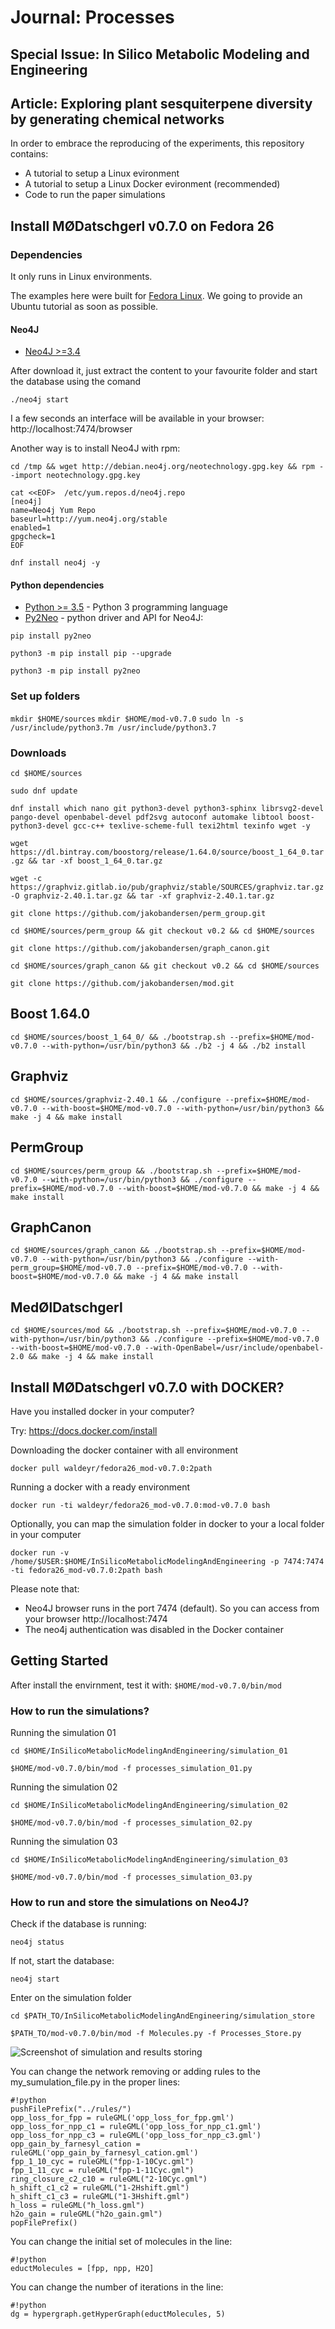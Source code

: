# Journal: Processes 

## Special Issue: In Silico Metabolic Modeling and Engineering

## Article: Exploring plant sesquiterpene diversity by generating chemical networks

In order to embrace the reproducing of the experiments, this repository contains:
* A tutorial to setup a Linux evironment 
* A tutorial to setup a Linux Docker evironment (recommended)
* Code to run the paper simulations 


## Install MØDatschgerl v0.7.0 on Fedora 26

### Dependencies

It only runs in Linux environments. 

The examples here were built for [Fedora Linux](https://getfedora.org/). We going to provide an Ubuntu tutorial as soon as possible.

#### Neo4J
* [Neo4J >=3.4](https://neo4j.com/download-center)

After download it, just extract the content to your favourite folder and start the database using the comand

`./neo4j start`

I a few seconds an interface will be available in your browser: http://localhost:7474/browser

Another way is to install Neo4J with rpm:

`cd /tmp && wget http://debian.neo4j.org/neotechnology.gpg.key && rpm --import neotechnology.gpg.key`

```
cat <<EOF>  /etc/yum.repos.d/neo4j.repo
[neo4j]
name=Neo4j Yum Repo
baseurl=http://yum.neo4j.org/stable
enabled=1
gpgcheck=1
EOF
```
`dnf install neo4j -y`

#### Python dependencies
* [Python >= 3.5](https://www.python.org/downloads/release/python-350/) - Python 3 programming language
* [Py2Neo](https://py2neo.org/v4/) - python driver and API for Neo4J:

`pip install py2neo`

`python3 -m pip install pip --upgrade`

`python3 -m pip install py2neo`

### Set up folders
`mkdir $HOME/sources`
`mkdir $HOME/mod-v0.7.0`
`sudo ln -s /usr/include/python3.7m /usr/include/python3.7`

### Downloads

`cd $HOME/sources`

`sudo dnf update`

`dnf install which nano git python3-devel python3-sphinx librsvg2-devel pango-devel openbabel-devel pdf2svg autoconf automake libtool boost-python3-devel gcc-c++ texlive-scheme-full texi2html texinfo wget -y`

`wget https://dl.bintray.com/boostorg/release/1.64.0/source/boost_1_64_0.tar.gz && tar -xf boost_1_64_0.tar.gz`

`wget -c https://graphviz.gitlab.io/pub/graphviz/stable/SOURCES/graphviz.tar.gz -O graphviz-2.40.1.tar.gz && tar -xf graphviz-2.40.1.tar.gz`

`git clone https://github.com/jakobandersen/perm_group.git`

`cd $HOME/sources/perm_group && git checkout v0.2 && cd $HOME/sources`

`git clone https://github.com/jakobandersen/graph_canon.git`

`cd $HOME/sources/graph_canon && git checkout v0.2 && cd $HOME/sources`

`git clone https://github.com/jakobandersen/mod.git`


## Boost 1.64.0
`cd $HOME/sources/boost_1_64_0/ && ./bootstrap.sh --prefix=$HOME/mod-v0.7.0 --with-python=/usr/bin/python3 && ./b2 -j 4 && ./b2 install`

## Graphviz
`cd $HOME/sources/graphviz-2.40.1 && ./configure --prefix=$HOME/mod-v0.7.0 --with-boost=$HOME/mod-v0.7.0 --with-python=/usr/bin/python3 && make -j 4 && make install`

## PermGroup
`cd $HOME/sources/perm_group && ./bootstrap.sh --prefix=$HOME/mod-v0.7.0 --with-python=/usr/bin/python3 && ./configure --prefix=$HOME/mod-v0.7.0 --with-boost=$HOME/mod-v0.7.0 && make -j 4 && make install`

## GraphCanon
`cd $HOME/sources/graph_canon && ./bootstrap.sh --prefix=$HOME/mod-v0.7.0 --with-python=/usr/bin/python3 && ./configure --with-perm_group=$HOME/mod-v0.7.0 --prefix=$HOME/mod-v0.7.0 --with-boost=$HOME/mod-v0.7.0 && make -j 4 && make install`

## MedØlDatschgerl
`cd $HOME/sources/mod && ./bootstrap.sh --prefix=$HOME/mod-v0.7.0 --with-python=/usr/bin/python3 && ./configure --prefix=$HOME/mod-v0.7.0 --with-boost=$HOME/mod-v0.7.0 --with-OpenBabel=/usr/include/openbabel-2.0 && make -j 4 && make install`


## Install MØDatschgerl v0.7.0 with DOCKER?

Have you installed docker in your computer? 

Try: https://docs.docker.com/install

Downloading the docker container with all environment

`docker pull waldeyr/fedora26_mod-v0.7.0:2path`

Running a docker with a ready environment 

`docker run -ti waldeyr/fedora26_mod-v0.7.0:mod-v0.7.0 bash`

Optionally, you can map the simulation folder in docker to your a local folder in your computer

`docker run -v /home/$USER:$HOME/InSilicoMetabolicModelingAndEngineering -p 7474:7474 -ti fedora26_mod-v0.7.0:2path bash`

Please note that:
* Neo4J browser runs in the port 7474 (default). So you can access from your browser http://localhost:7474
* The neo4j authentication was disabled in the Docker container

## Getting Started

After install the envirnment, test it with: `$HOME/mod-v0.7.0/bin/mod`

### How to run the simulations?

Running the simulation 01

`cd $HOME/InSilicoMetabolicModelingAndEngineering/simulation_01`

`$HOME/mod-v0.7.0/bin/mod -f processes_simulation_01.py`

Running the simulation 02

`cd $HOME/InSilicoMetabolicModelingAndEngineering/simulation_02`

`$HOME/mod-v0.7.0/bin/mod -f processes_simulation_02.py`

Running the simulation 03

`cd $HOME/InSilicoMetabolicModelingAndEngineering/simulation_03`

`$HOME/mod-v0.7.0/bin/mod -f processes_simulation_03.py`


### How to run and store the simulations on Neo4J?

Check if the database is running:

`neo4j status`

If not, start the database:

`neo4j start`

Enter on the simulation folder

`cd $PATH_TO/InSilicoMetabolicModelingAndEngineering/simulation_store`

`$PATH_TO/mod-v0.7.0/bin/mod -f Molecules.py -f Processes_Store.py`

![Screenshot of simulation and results storing](https://github.com/waldeyr/InSilicoMetabolicModelingAndEngineering/blob/master/screenshots/Screenshot_Processes_Store.png)


You can change the network removing or adding rules to the my_sumulation_file.py in the proper lines:
```
#!python
pushFilePrefix("../rules/")
opp_loss_for_fpp = ruleGML('opp_loss_for_fpp.gml')
opp_loss_for_npp_c1 = ruleGML('opp_loss_for_npp_c1.gml')
opp_loss_for_npp_c3 = ruleGML('opp_loss_for_npp_c3.gml')
opp_gain_by_farnesyl_cation = ruleGML('opp_gain_by_farnesyl_cation.gml')
fpp_1_10_cyc = ruleGML("fpp-1-10Cyc.gml")
fpp_1_11_cyc = ruleGML("fpp-1-11Cyc.gml")
ring_closure_c2_c10 = ruleGML("2-10Cyc.gml")
h_shift_c1_c2 = ruleGML("1-2Hshift.gml")
h_shift_c1_c3 = ruleGML("1-3Hshift.gml")
h_loss = ruleGML("h_loss.gml")
h2o_gain = ruleGML("h2o_gain.gml")
popFilePrefix()
```

You can change the initial set of molecules in the line:
```
#!python
eductMolecules = [fpp, npp, H2O]
```

You can change the number of iterations in the line:
```
#!python
dg = hypergraph.getHyperGraph(eductMolecules, 5)
```

